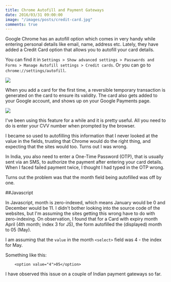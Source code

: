 ```yaml
---
title: Chrome Autofill and Payment Gateways
date: 2016/03/31 09:00:00
image: "/images/posts/credit-card.jpg"
comments: true
---
```

Google Chrome has an autofill option which comes in very handy while entering personal details like email, name, address etc.<span class="more"></span> Lately, they have added a Credit Card option that allows you to autofill your card details.

You can find it in `Settings > Show advanced settings > Passwords and Forms > Manage Autofill settings > Credit cards`. Or you can go to `chrome://settings/autofill`.

![](/images/posts/card-autofill.jpg)

When you add a card for the first time, a reversible temporary transaction is generated on the card to ensure its validity. The card also gets added to your Google account, and shows up on your Google Payments page.

![](/images/posts/card-wallet.jpg)

I've been using this feature for a while and it is pretty useful. All you need to do is enter your CVV number when prompted by the browser.

I became so used to autofilling this information that I never looked at the value in the fields, trusting that Chrome would do the right thing, and expecting that the sites would too. Turns out I was wrong.

In India, you also need to enter a One-Time Password (OTP), that is usually sent via an SMS, to authorize the payment after entering your card details. When I faced failed payment twice, I thought I had typed in the OTP wrong.

Turns out the problem was that the month field being autofilled was off by one.

##Javascript

In Javascript, month is zero-indexed, which means January would be 0 and December would be 11. I didn't bother looking into the source code of the websites, but I'm assuming the sites getting this wrong have to do with zero-indexing. On observation, I found that for a Card with expiry month April (4th month; index 3 for JS), the form autofilled the (displayed) month to 05 (May).

I am assuming that the `value` in the month `<select>` field was 4 - the index for May.

Something like this:
```
	<option value="4">05</option>
```

I have observed this issue on a couple of Indian payment gateways so far.
